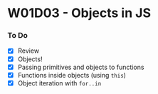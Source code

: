 # W01D03 - Objects in JS

### To Do

- [x] Review
- [x] Objects!
- [x] Passing primitives and objects to functions
- [x] Functions inside objects (using `this`)
- [x] Object iteration with `for..in`

